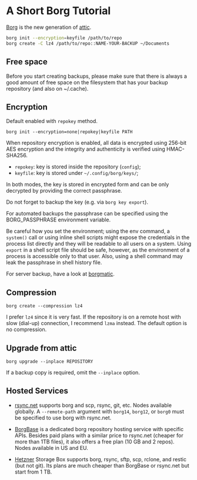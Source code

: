 # A Short Borg Tutorial

[Borg] is the new generation of [attic].

[Borg]: https://www.borgbackup.org/
[attic]: https://attic-backup.org/

```sh
borg init --encryption=keyfile /path/to/repo
borg create -C lz4 /path/to/repo::NAME-YOUR-BACKUP ~/Documents
```

## Free space

Before you start creating backups,
please make sure that there is always a good amount of free space
on the filesystem that has your backup repository (and also on ~/.cache).

## Encryption

Default enabled with `repokey` method.

    borg init --encryption=none|repokey|keyfile PATH

When repository encryption is enabled,
all data is encrypted using 256-bit AES encryption
and the integrity and authenticity is verified using HMAC-SHA256.

- `repokey`: key is stored inside the repository (`config`);
- `keyfile`: key is stored under `~/.config/borg/keys/`;

In both modes, the key is stored in encrypted form
and can be only decrypted by providing the correct passphrase.

Do not forget to backup the key (e.g. via `borg key export`).

For automated backups the passphrase can be specified
using the BORG_PASSPHRASE environment variable.

Be careful how you set the environment;
using the env command, a `system()` call or using inline shell scripts
might expose the credentials in the process list directly
and they will be readable to all users on a system.
Using `export` in a shell script file should be safe, however,
as the environment of a process is accessible only to that user.
Also, using a shell command may leak the passphrase in shell history file.

For server backup, have a look at [borgmatic].

[borgmatic]: https://torsion.org/borgmatic/

## Compression

    borg create --compression lz4

I prefer `lz4` since it is very fast.
If the repository is on a remote host with slow (dial-up) connection,
I recommend `lzma` instead.
The default option is no compression.

## Upgrade from attic

    borg upgrade --inplace REPOSITORY

If a backup copy is required, omit the `--inplace` option.

## Hosted Services

- [rsync.net][] supports borg and scp, rsync, git, etc.
  Nodes available globally.
  A `--remote-path` argument with `borg14`, `borg12`, or `borg0` must be specified to use borg with rsync.net.

- [BorgBase][] is a dedicated borg repository hosting service with specific APIs.
  Besides paid plans with a similar price to rsync.net (cheaper for more than 1TB files),
  it also offers a free plan (10 GB and 2 repos).
  Nodes available in US and EU.

- [Hetzner][] Storage Box supports borg, rsync, sftp, scp, rclone, and restic (but not git).
  Its plans are much cheaper than BorgBase or rsync.net but start from 1 TB. 

[rsync.net]: https://www.rsync.net/products/borg.html
[BorgBase]: https://www.borgbase.com/
[Hetzner]: https://www.hetzner.com/storage/storage-box/
